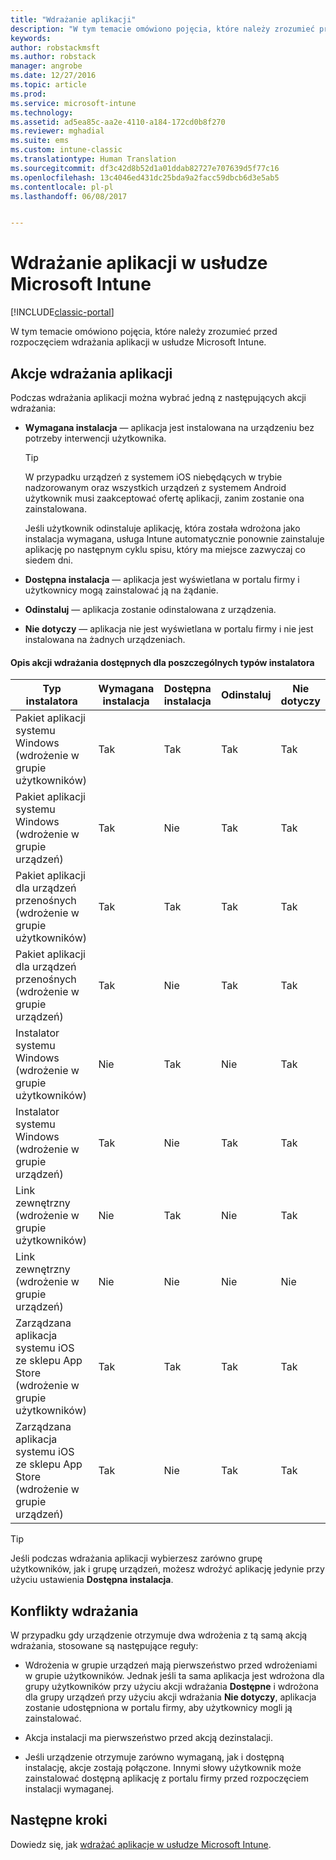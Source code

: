 ```yaml
---
title: "Wdrażanie aplikacji"
description: "W tym temacie omówiono pojęcia, które należy zrozumieć przed rozpoczęciem wdrażania aplikacji w usłudze Intune."
keywords: 
author: robstackmsft
ms.author: robstack
manager: angrobe
ms.date: 12/27/2016
ms.topic: article
ms.prod: 
ms.service: microsoft-intune
ms.technology: 
ms.assetid: ad5ea85c-aa2e-4110-a184-172cd0b8f270
ms.reviewer: mghadial
ms.suite: ems
ms.custom: intune-classic
ms.translationtype: Human Translation
ms.sourcegitcommit: df3c42d8b52d1a01ddab82727e707639d5f77c16
ms.openlocfilehash: 13c4046ed431dc25bda9a2facc59dbcb6d3e5ab5
ms.contentlocale: pl-pl
ms.lasthandoff: 06/08/2017


---
```


# <a name="deploy-apps-with-microsoft-intune"></a>Wdrażanie aplikacji w usłudze Microsoft Intune

[!INCLUDE[classic-portal](../includes/classic-portal.md)]

W tym temacie omówiono pojęcia, które należy zrozumieć przed rozpoczęciem wdrażania aplikacji w usłudze Microsoft Intune.


## <a name="app-deployment-actions"></a>Akcje wdrażania aplikacji
Podczas wdrażania aplikacji można wybrać jedną z następujących akcji wdrażania:

-   **Wymagana instalacja** — aplikacja jest instalowana na urządzeniu bez potrzeby interwencji użytkownika.

    > [!TIP]
    > W przypadku urządzeń z systemem iOS niebędących w trybie nadzorowanym oraz wszystkich urządzeń z systemem Android użytkownik musi zaakceptować ofertę aplikacji, zanim zostanie ona zainstalowana.
    >
    >  Jeśli użytkownik odinstaluje aplikację, która została wdrożona jako instalacja wymagana, usługa Intune automatycznie ponownie zainstaluje aplikację po następnym cyklu spisu, który ma miejsce zazwyczaj co siedem dni.

-   **Dostępna instalacja** — aplikacja jest wyświetlana w portalu firmy i użytkownicy mogą zainstalować ją na żądanie.

-   **Odinstaluj** — aplikacja zostanie odinstalowana z urządzenia.

-   **Nie dotyczy** — aplikacja nie jest wyświetlana w portalu firmy i nie jest instalowana na żadnych urządzeniach.

#### <a name="understand-which-deployment-actions-are-available-for-each-installer-type"></a>Opis akcji wdrażania dostępnych dla poszczególnych typów instalatora

|Typ instalatora|Wymagana instalacja|Dostępna instalacja|Odinstaluj|Nie dotyczy|
|------------------|--------------------|---------------------|-------------|------------------|
|Pakiet aplikacji systemu Windows (wdrożenie w grupie użytkowników)|Tak|Tak|Tak|Tak|
|Pakiet aplikacji systemu Windows (wdrożenie w grupie urządzeń)|Tak|Nie|Tak|Tak|
|Pakiet aplikacji dla urządzeń przenośnych (wdrożenie w grupie użytkowników)|Tak|Tak|Tak|Tak|
|Pakiet aplikacji dla urządzeń przenośnych (wdrożenie w grupie urządzeń)|Tak|Nie|Tak|Tak|
|Instalator systemu Windows (wdrożenie w grupie użytkowników)|Nie|Tak|Nie|Tak|
|Instalator systemu Windows (wdrożenie w grupie urządzeń)|Tak|Nie|Tak|Tak|
|Link zewnętrzny (wdrożenie w grupie użytkowników)|Nie|Tak|Nie|Tak|
|Link zewnętrzny (wdrożenie w grupie urządzeń)|Nie|Nie|Nie|Nie|
|Zarządzana aplikacja systemu iOS ze sklepu App Store (wdrożenie w grupie użytkowników)|Tak|Tak|Tak|Tak|
|Zarządzana aplikacja systemu iOS ze sklepu App Store (wdrożenie w grupie urządzeń)|Tak|Nie|Tak|Tak|
> [!TIP]
> Jeśli podczas wdrażania aplikacji wybierzesz zarówno grupę użytkowników, jak i grupę urządzeń, możesz wdrożyć aplikację jedynie przy użyciu ustawienia **Dostępna instalacja**.

## <a name="deployment-conflicts"></a>Konflikty wdrażania
W przypadku gdy urządzenie otrzymuje dwa wdrożenia z tą samą akcją wdrażania, stosowane są następujące reguły:

-   Wdrożenia w grupie urządzeń mają pierwszeństwo przed wdrożeniami w grupie użytkowników. Jednak jeśli ta sama aplikacja jest wdrożona dla grupy użytkowników przy użyciu akcji wdrażania **Dostępne** i wdrożona dla grupy urządzeń przy użyciu akcji wdrażania **Nie dotyczy**, aplikacja zostanie udostępniona w portalu firmy, aby użytkownicy mogli ją zainstalować.

-   Akcja instalacji ma pierwszeństwo przed akcją dezinstalacji.

-   Jeśli urządzenie otrzymuje zarówno wymaganą, jak i dostępną instalację, akcje zostają połączone. Innymi słowy użytkownik może zainstalować dostępną aplikację z portalu firmy przed rozpoczęciem instalacji wymaganej.


## <a name="next-steps"></a>Następne kroki

Dowiedz się, jak [wdrażać aplikacje w usłudze Microsoft Intune](deploy-apps-in-microsoft-intune.md).

